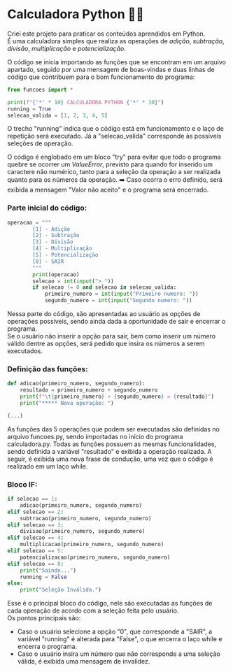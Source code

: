# Calculadora Python 🧮🐍

Criei este projeto para praticar os conteúdos aprendidos em Python.  
 É uma calculadora simples que realiza as operações de *adição*, *subtração*, *divisão*, *multiplicação* e *potencialização*.  

O código se inicia importando as funções que se encontram em um arquivo apartado, seguido por uma mensagem de boas-vindas e duas linhas de código que contribuem para o bom funcionamento do programa:

```python
from funcoes import *

print(f"{'*' * 10} CALCULADORA PYTHON {'*' * 10}")
running = True
selecao_valida = [1, 2, 3, 4, 5]
```
O trecho "running" indica que o código está em funcionamento e o laço de repetição será executado. Já a "selecao_valida" corresponde às possíveis seleções de operação.

O código é englobado em um bloco "try" para evitar que todo o programa quebre se ocorrer um *ValueError*, previsto para quando for inserido um caractere não numérico, tanto para a seleção da operação a ser realizada quanto para os números da operação.
➡️ Caso ocorra o erro definido, será exibida a mensagem "Valor não aceito" e o programa será encerrado.


### Parte inicial do código:
```python
operacao = """
        [1] - Adição
        [2] - Subtração
        [3] - Divisão
        [4] - Multiplicação
        [5] - Potencialização
        [0] - SAIR
        """
        print(operacao)
        selecao = int(input("> "))
        if selecao != 0 and selecao in selecao_valida:
            primeiro_numero = int(input("Primeiro numero: "))
            segundo_numero = int(input("Segundo numero: "))
```
Nessa parte do código, são apresentadas ao usuário as opções de operações possíveis, sendo ainda dada a oportunidade de sair e encerrar o programa.  
Se o usuário não inserir a opção para sair, bem como inserir um número válido dentre as opções, será pedido que insira os números a serem executados.

### Definição das funções:
```python
def adicao(primeiro_numero, segundo_numero):
    resultado = primeiro_numero + segundo_numero
    print(f"\t{primeiro_numero} + {segundo_numero} = {resultado}")
    print("***** Nova operação: ")

(...)
```
As funções das 5 operações que podem ser executadas são definidas no arquivo funcoes.py, sendo importadas no início do programa calculadora.py. Todas as funções possuem as mesmas funcionalidades, sendo definida a variável "resultado" e exibida a operação realizada. A seguir, é exibida uma nova frase de condução, uma vez que o código é realizado em um laço while.

### Bloco IF:
```python
if selecao == 1:
    adicao(primeiro_numero, segundo_numero)
elif selecao == 2:
    subtracao(primeiro_numero, segundo_numero)
elif selecao == 3:
    divisao(primeiro_numero, segundo_numero)
elif selecao == 4:
    multiplicacao(primeiro_numero, segundo_numero)
elif selecao == 5:
    potencializacao(primeiro_numero, segundo_numero)
elif selecao == 0:
    print("Saindo...")
    running = False
else:
    print("Seleção Inválida.")
```
Esse é o principal bloco do código, nele são executadas as funções de cada operação de acordo com a seleção feita pelo usuário.  
Os pontos principais são:
- Caso o usuário selecione a opção "0", que corresponde a "SAIR", a variável "running" é alterada para "False", o que encerra o laço while e encerra o programa.
- Caso o usuário insira um número que não corresponde a uma seleção válida, é exibida uma mensagem de invalidez.

